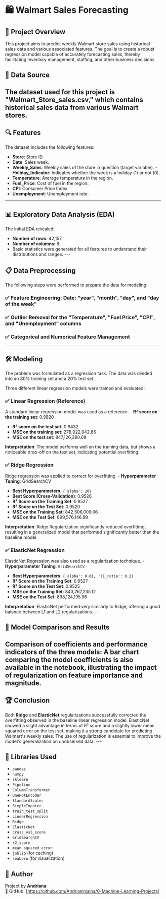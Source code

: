 # 🛍️ Walmart Sales Forecasting

## 🎯 Project Overview
This project aims to predict weekly Walmart store sales using historical sales data and various associated features.
The goal is to create a robust regression model capable of accurately forecasting sales, thereby facilitating inventory management, staffing, and other business decisions.
## 📁 Data Source
The dataset used for this project is "Walmart_Store_sales.csv," which contains historical sales data from various Walmart stores.
---

## 🔍 Features
The dataset includes the following features:
- **Store**: Store ID.
- **Date**: Sales week.
- **Weekly_Sales**: Weekly sales of the store in question (target variable). - **Holiday_Indicator**: Indicates whether the week is a holiday (1) or not (0).
- **Temperature**: Average temperature in the region.
- **Fuel_Price**: Cost of fuel in the region.
- **CPI**: Consumer Price Index.
- **Unemployment**: Unemployment rate.
---

## 📊 Exploratory Data Analysis (EDA)
The initial EDA revealed:
- **Number of rows**: 42,157
- **Number of columns**: 8
- Basic statistics were generated for all features to understand their distributions and ranges. ---
## 📋 Data Preprocessing
The following steps were performed to prepare the data for modeling:
### ✅ Feature Engineering: Date: "year", "month", "day", and "day of the week"
### ✅ Outlier Removal for the "Temperature", "Fuel Price", "CPI", and "Unemployment" columns
### ✅ Categorical and Numerical Feature Management
---

## 🛠️ Modeling

The problem was formulated as a regression task.
The data was divided into an 80% training set and a 20% test set.

Three different linear regression models were trained and evaluated:

### ✅ Linear Regression (Reference)
A standard linear regression model was used as a reference. - **R² score on the training set**: 0.9820
- **R² score on the test set**: 0.9432
- **MSE on the training set**: 278,922,042.85
- **MSE on the test set**: 847,126,380.08

**Interpretation**:
The model performs well on the training data, but shows a noticeable drop-off on the test set, indicating potential overfitting.

### ✅ Ridge Regression
Ridge regression was applied to correct for overfitting. - **Hyperparameter Tuning**: GridSearchCV
- **Best Hyperparameters**: `{'alpha': 20}`
- **Best Score (Cross-Validation)**: 0.9526
- **R² Score on the Training Set**: 0.9527
- **R² Score on the Test Set**: 0.9520
- **MSE on the Training Set**: 842,506,009.06
- **MSE on the Test Set**: 699,576,146.99

**Interpretation**:
Ridge Regularization significantly reduced overfitting, resulting in a generalized model that performed significantly better than the baseline model.

### ✅ ElasticNet Regression
ElasticNet Regression was also used as a regularization technique. - **Hyperparameter Tuning**: `GridSearchCV`
- **Best Hyperparameters**: `{'alpha': 0.01, 'l1_ratio': 0.2}`
- **R² Score on the Training Set**: 0.9527
- **R² Score on the Test Set**: 0.9525
- **MSE on the Training Set**: 843,267,235.12
- **MSE on the Test Set**: 698,124,195.96

**Interpretation**:
ElasticNet performed very similarly to Ridge, offering a good balance between L1 and L2 regularizations. ---

## 📌 Model Comparison and Results

Comparison of coefficients and performance indicators of the three models:
A bar chart comparing the model coefficients is also available in the notebook, illustrating the impact of regularization on feature importance and magnitude.
---

## 🏆 Conclusion

Both **Ridge** and **ElasticNet** regularizations successfully corrected the overfitting observed in the baseline linear regression model. ElasticNet showed a slight advantage in terms of R² score and a slightly lower mean squared error on the test set, making it a strong candidate for predicting Walmart's weekly sales. The use of regularization is essential to improve the model's generalization on unobserved data. ---
## 🔧 Libraries Used
- `pandas`
- `numpy`
- `sklearn`
- `Pipeline`
- `ColumnTransformer`
- `OneHotEncoder`
- `StandardScaler`
- `SimpleImputer`
- `train_test_split`
- `LinearRegression`
- `Ridge`
- `ElasticNet`
- `cross_val_score`
- `GridSearchCV`
- `r2_score`
- `mean_squared_error`
- `joblib` (for caching)
- `seaborn` (for visualization)

## 👤 Author

Project by **Andriana**  
🔗 GitHub: [https://github.com/Andrianiniaina/0-Machine-Learning-Projects]
